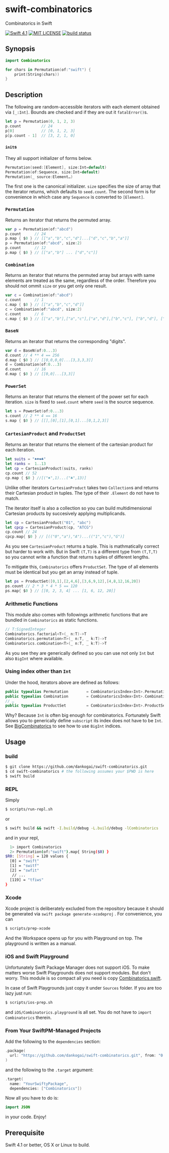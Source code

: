 # swift-combinatorics
Combinatorics in Swift

[![Swift 4.1](https://img.shields.io/badge/swift-4.1-brightgreen.svg)](https://swift.org)
[![MIT LiCENSE](https://img.shields.io/badge/license-MIT-brightgreen.svg)](LICENSE)
[![build status](https://secure.travis-ci.org/dankogai/swift-combinatorics.png)](http://travis-ci.org/dankogai/swift-combinatorics)


## Synopsis

```swift
import Combinatorics

for chars in Permutation(of:"swift") {
    print(String(chars))
}
```

## Description

The following are random-accessible iterators with each element obtained via `[_:Int]`.  Bounds are checked and if they are out it `fatalError()`s.

```swift
let p = Permutation(0, 1, 2, 3)
p.count         // 24
p[0]            // [0, 1, 2, 3]
p[p.count - 1]  // [3, 2, 1, 0]
```

#### `init`s

They all support initializer of forms below.

```swift
Permutation(seed:[Element], size:Int=default)
Permutation(of:Sequence, size:Int=default)
Permutation(_ source:Element…)
```

The first one is the canonical initializer.  `size` specifies the size of array that the iterator returns, which defaults to `seed.count`.  The second form is for convenience in which case any `Sequence` is converted to `[Element]`. 

### `Permutation`

Returns an iterator that returns the permuted array.

````swift
var p = Permutation(of:"abcd")
p.count      // 24
p.map { $0 } // [["a","b","c","d"]...["d","c","b","a"]]
p = Permutation(of:"abcd", size:2)
p.count      // 12
p.map { $0 } // [["a","b"] ... ["d","c"]]
````

### `Combination`

Returns an iterator that returns the permuted array but arrays with same elements are treated as the same, regardless of the order.  Therefore you should not ommit `size` or you get only one result.

````swift
var c = Combination(of:"abcd")
c.count      // 1
c.map { $0 } // [["a","b","c","d"]]
c = Combination(of:"abcd", size:2)
c.count      // 6
c.map { $0 } // [["a","b"],["a","c"],["a","d"],["b","c"], ["b","d"], ["c","d"]]
````

### `BaseN`

Returns an iterator that returns the corresponding "digits".

````swift
var d = BaseN(of:0...3)
d.count // 4 ** 4 == 256
d.map { $0 } // [[0,0,0,0]...[3,3,3,3]]
d = Combination(of:0...3)
d.count      // 16
d.map { $0 } // [[0,0]...[3,3]]
````

### `PowerSet`

Returns an iterator that returns the element of the power set for each iteration.  `size` is fixed to `seed.count` where `seed` is the source sequence.

````swift
let s = PowerSet(of:0...3)
s.count // 2 ** 4 == 16
s.map { $0 } // [[],[0],[1],[0,1]...[0,1,2,3]]
````

### `CartesianProduct` and `ProductSet`

Returns an iterator that returns the element of the cartesian product for each iteration.

````swift
let suits = "♠️♦️❤️♣️"
let ranks =  1..13
let cp = CartesianProduct(suits, ranks)
cp.count // 52
cp.map { $0 } //[("♠️",1)...("♣️",13)]
````

Unlike other iterators `CartesianProduct` takes two `Collection`s and returns their Cartesian product in tuples. The type of their `.Element` do not have to match.

The iterator itself is also a collection so you can build multidimensional Cartesian products by succesively applying multiplicands.

```swift
let cp = CartesianProduct("01", "abc")
let cpcp = CartesianProduct(cp, "ATCG")
cp.count // 24
cpcp.map{ $0 } // [(("0","a"),"A")...(("1","c"),"G")]
```

As you see `CartesianProduct` returns a tuple.  This is mathmatically correct but harder to work with.  But in Swift `(T,T)` is a different type from `(T,T,T)` so you cannot write a function that returns tuples of different lengths.

To mitigate this, `Combinatorics` offers `ProductSet`.  The type of all elements must be identical but you get an array instead of tuple.

```swift
let ps = ProductSet([0,1],[2,4,6],[3,6,9,12],[4,8,12,16,20])
ps.count // 2 * 3 * 4 * 5 == 120
ps.map{ $0 } // [[0, 2, 3, 4] ... [1, 6, 12, 20]]
```


### Arithmetic Functions

This module also comes with followings arithmetic functions that are bundled in `Combinatorics` as static functions.

```swift
// T:SignedInteger
Combinatorics.factorial<T>(_ n:T)->T
Combinatorics.permutation<T>(_ n:T, _ k:T)->T
Combinatorics.combination<T>(_ n:T, _ k:T)->T
```

As you see they are generically defined so you can use not only `Int` but also `BigInt` where available.

### Using index other than `Int`

Under the hood, iterators above are defined as follows:

```swift
public typealias Permutation        = CombinatoricsIndex<Int>.Permutation
public typealias Combination        = CombinatoricsIndex<Int>.Combination
// …
public typealias ProductSet         = CombinatoricsIndex<Int>.ProductSet
```

Why? Because `Int` is often big enough for combinatorics.  Fortunately Swift allows you to generically define `subscript` its index does not have to be `Int`.  See [BigCombinatorics] to see how to use `BigInt` indices.

[BigCombinatorics]: BigCombinatorics/

## Usage

### build

```sh
$ git clone https://github.com/dankogai/swift-combinatorics.git
$ cd swift-combinatorics # the following assumes your $PWD is here
$ swift build
```

### REPL

Simply

```sh
$ scripts/run-repl.sh
```

or

```sh
$ swift build && swift -I.build/debug -L.build/debug -lCombinatorics

```

and in your repl,

```sh
  1> import Combinatorics
  2> Permutation(of:"swift").map{ String($0) }
$R0: [String] = 120 values {
  [0] = "swift"
  [1] = "switf"
  [2] = "swfit"
   // ...
  [119] = "tfiws"
}
```

### Xcode

Xcode project is deliberately excluded from the repository because it should be generated via `swift package generate-xcodeproj` . For convenience, you can

```sh
$ scripts/prep-xcode
```

And the Workspace opens up for you with Playground on top.  The playground is written as a manual.

### iOS and Swift Playground

Unfortunately Swift Package Manager does not support iOS.  To make matters worse Swift Playgrounds does not support modules.  But don't worry.  This module is so compact all you need is copy [Combinatorics.swift].

[Combinatorics.swift]: Sources/Combinatorics/Combinatorics.swift

In case of Swift Playgrounds just copy it under `Sources` folder.  If you are too lazy just run:


```sh
$ scripts/ios-prep.sh
```

and `iOS/Combinatorics.playground` is all set.  You do not have to `import Combinatorics` therein.

### From Your SwiftPM-Managed Projects

Add the following to the `dependencies` section:

```swift
.package(
  url: "https://github.com/dankogai/swift-combinatorics.git", from: "0.0.1"
)
```

and the following to the `.target` argument:

```swift
.target(
  name: "YourSwiftyPackage",
  dependencies: ["Combinatorics"])
```

Now all you have to do is:

```swift
import JSON
```

in your code.  Enjoy!

## Prerequisite

Swift 4.1 or better, OS X or Linux to build.

